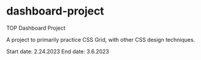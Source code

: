# dashboard-project
TOP Dashboard Project

A project to primarily practice CSS Grid, with other CSS design techniques. 

Start date: 2.24.2023
End date: 3.6.2023